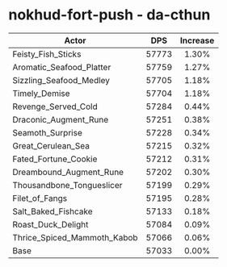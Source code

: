 # nokhud-fort-push - da-cthun
| Actor | DPS | Increase |
|---|:---:|:---:|
|Feisty_Fish_Sticks|57773|1.30%|
|Aromatic_Seafood_Platter|57759|1.27%|
|Sizzling_Seafood_Medley|57705|1.18%|
|Timely_Demise|57704|1.18%|
|Revenge_Served_Cold|57284|0.44%|
|Draconic_Augment_Rune|57251|0.38%|
|Seamoth_Surprise|57228|0.34%|
|Great_Cerulean_Sea|57215|0.32%|
|Fated_Fortune_Cookie|57212|0.31%|
|Dreambound_Augment_Rune|57202|0.30%|
|Thousandbone_Tongueslicer|57199|0.29%|
|Filet_of_Fangs|57195|0.28%|
|Salt_Baked_Fishcake|57133|0.18%|
|Roast_Duck_Delight|57084|0.09%|
|Thrice_Spiced_Mammoth_Kabob|57066|0.06%|
|Base|57033|0.00%|
